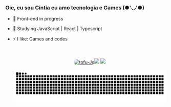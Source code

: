 ### Oie, eu sou Cíntia eu amo tecnologia e Games (●'◡'●) 

- 🔭 Front-end in progress
- 🌱 Studying JavaScript | React | Typescript
- ⚡ I like: Games and codes

 
  ##
  <div align="center">
   <a href="https://github.com/tofuzinha%22%3E/>
 
  </div>
  <div style="display: inline_block"><br>
  <img align="center" alt="tofu-Js" height="30" width="40" src="https://raw.githubusercontent.com/devicons/devicon/master/icons/javascript/javascript-plain.svg%22%3E/>
  <img align="center" alt="tofu-HTML" height="30" width="40" src="https://raw.githubusercontent.com/devicons/devicon/master/icons/html5/html5-original.svg%22%3E/>
  <img align="center" alt="tofu-CSS" height="30" width="40" src="https://raw.githubusercontent.com/devicons/devicon/master/icons/css3/css3-original.svg%22%3E/>
  <img align="right" alt="tofu-pic" height="150" style="border-radius:50px;" src="https://cdn.discordapp.com/attachments/761393596388868136/921696306232164372/eu.gif%22%3E/>
</div>
  
<div> 
  <a href = "mailto:cinthya.artesg@gmail.com"><img src="https://img.shields.io/badge/-Gmail-%23333?style=for-the-badge&logo=gmail&logoColor=white" target="_blank"></a>
  <a href="https://www.linkedin.com/in/cintia-souza-4690b1b4/" target="_blank"><img src="https://img.shields.io/badge/-LinkedIn-%230077B5?style=for-the-badge&logo=linkedin&logoColor=white" target="_blank"></a> 
 
  ![Snake animation](https://github.com/tofuzinha/tofuzinha/blob/output/github-contribution-grid-snake.svg)
 
</div>
